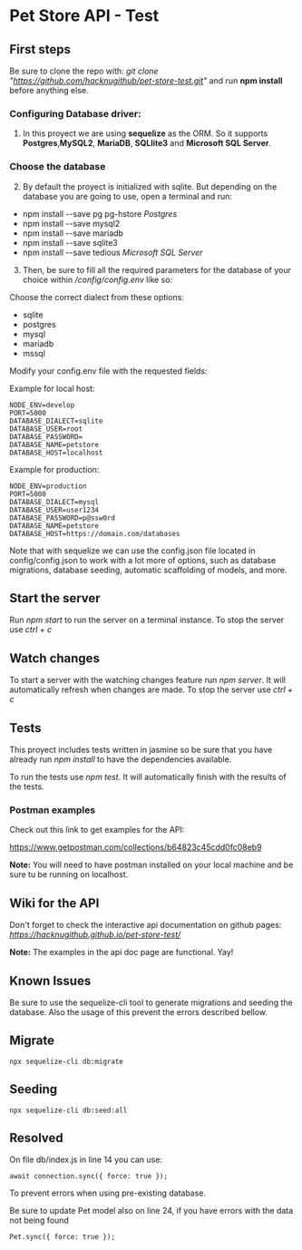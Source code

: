 # Pet Store API - Test

## First steps

Be sure to clone the repo with: _git clone "https://github.com/hacknugithub/pet-store-test.git"_ and run **npm install** before anything else.

### Configuring Database driver:

1. In this proyect we are using **sequelize** as the ORM. So it supports **Postgres**,**MySQL2**, **MariaDB**, **SQLlite3** and **Microsoft SQL Server**.

### Choose the database

2. By default the proyect is initialized with sqlite. But depending on the database you are going to use, open a terminal and run:

- npm install --save pg pg-hstore _Postgres_
- npm install --save mysql2
- npm install --save mariadb
- npm install --save sqlite3
- npm install --save tedious _Microsoft SQL Server_

3. Then, be sure to fill all the required parameters for the database of your choice within _/config/config.env_ like so:

Choose the correct dialect from these options:

- sqlite
- postgres
- mysql
- mariadb
- mssql

Modify your config.env file with the requested fields:

Example for local host:

```
NODE_ENV=develop
PORT=5000
DATABASE_DIALECT=sqlite
DATABASE_USER=root
DATABASE_PASSWORD=
DATABASE_NAME=petstore
DATABASE_HOST=localhost
```

Example for production:

```
NODE_ENV=production
PORT=5000
DATABASE_DIALECT=mysql
DATABASE_USER=user1234
DATABASE_PASSWORD=p@ssw0rd
DATABASE_NAME=petstore
DATABASE_HOST=https://domain.com/databases
```

Note that with sequelize we can use the config.json file located in config/config.json to work with a lot more of options, such as database migrations, database seeding, automatic scaffolding of models, and more.

## Start the server

Run _npm start_ to run the server on a terminal instance. To stop the server use _ctrl + c_

## Watch changes

To start a server with the watching changes feature run _npm server_. It will automatically refresh when changes are made. To stop the server use _ctrl + c_

## Tests

This proyect includes tests written in jasmine so be sure that you have already run _npm install_ to have the dependencies available.

To run the tests use _npm test_. It will automatically finish with the results of the tests.

### Postman examples

Check out this link to get examples for the API:

https://www.getpostman.com/collections/b64823c45cdd0fc08eb9

**Note:** You will need to have postman installed on your local machine and be sure tu be running on localhost.

## Wiki for the API

Don't forget to check the interactive api documentation on github pages:
_https://hacknugithub.github.io/pet-store-test/_

**Note:** The examples in the api doc page are functional. Yay!

## Known Issues

Be sure to use the sequelize-cli tool to generate migrations and seeding the database. Also the usage of this prevent the errors described bellow.

## Migrate

```
npx sequelize-cli db:migrate
```

## Seeding

```
npx sequelize-cli db:seed:all
```

## Resolved

On file db/index.js in line 14 you can use:

```
await connection.sync({ force: true });
```

To prevent errors when using pre-existing database.

Be sure to update Pet model also on line 24, if you have errors with the data not being found

```
Pet.sync({ force: true });
```
